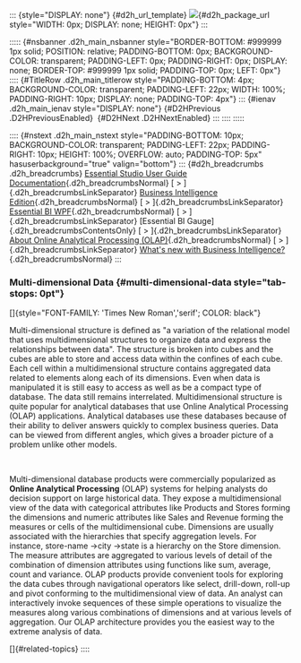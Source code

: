 ::: {style="DISPLAY: none"}
[](ms-xhelp:///?Id=d2h_url_template){#d2h_url_template} ![](!package_url!){#d2h_package_url style="WIDTH: 0px; DISPLAY: none; HEIGHT: 0px"}
:::

::::: {#nsbanner .d2h_main_nsbanner style="BORDER-BOTTOM: #999999 1px solid; POSITION: relative; PADDING-BOTTOM: 0px; BACKGROUND-COLOR: transparent; PADDING-LEFT: 0px; PADDING-RIGHT: 0px; DISPLAY: none; BORDER-TOP: #999999 1px solid; PADDING-TOP: 0px; LEFT: 0px"}
:::: {#TitleRow .d2h_main_titlerow style="PADDING-BOTTOM: 4px; BACKGROUND-COLOR: transparent; PADDING-LEFT: 22px; WIDTH: 100%; PADDING-RIGHT: 10px; DISPLAY: none; PADDING-TOP: 4px"}
::: {#ienav .d2h_main_ienav style="DISPLAY: none"}
[](ms-xhelp:///?Id=fc271817-e9a1-445e-b2f4-e8a84a300c20){#D2HPrevious .D2HPreviousEnabled}  [](ms-xhelp:///?Id=16424c28-f194-45ab-bcc9-546a823babdb){#D2HNext .D2HNextEnabled}
:::
::::
:::::

:::: {#nstext .d2h_main_nstext style="PADDING-BOTTOM: 10px; BACKGROUND-COLOR: transparent; PADDING-LEFT: 22px; PADDING-RIGHT: 10px; HEIGHT: 100%; OVERFLOW: auto; PADDING-TOP: 5px" hasuserbackground="true" valign="bottom"}
::: {#d2h_breadcrumbs .d2h_breadcrumbs}
[Essential Studio User Guide Documentation](ms-xhelp:///?Id=12457748-09e3-4d74-a240-8e049cedf030){.d2h_breadcrumbsNormal} [ \> ]{.d2h_breadcrumbsLinkSeparator} [Business Intelligence Edition](ms-xhelp:///?Id=fdf33dd8-62b2-47b9-ad7b-fc50e590bca5){.d2h_breadcrumbsNormal} [ \> ]{.d2h_breadcrumbsLinkSeparator} [Essential BI WPF](ms-xhelp:///?Id=41e3d586-d922-4a01-8272-679fe4ae7343){.d2h_breadcrumbsNormal} [ \> ]{.d2h_breadcrumbsLinkSeparator} [Essential BI Gauge]{.d2h_breadcrumbsContentsOnly} [ \> ]{.d2h_breadcrumbsLinkSeparator} [About Online Analytical Processing (OLAP)](ms-xhelp:///?Id=9dd33054-b36e-420d-b809-6780d7e18890){.d2h_breadcrumbsNormal} [ \> ]{.d2h_breadcrumbsLinkSeparator} [What\'s new with Business Intelligence?](ms-xhelp:///?Id=fc271817-e9a1-445e-b2f4-e8a84a300c20){.d2h_breadcrumbsNormal}
:::

### Multi-dimensional Data {#multi-dimensional-data style="tab-stops: 0pt"}

[]{style="FONT-FAMILY: 'Times New Roman','serif'; COLOR: black"} 

Multi-dimensional structure is defined as \"a variation of the relational model that uses multidimensional structures to organize data and express the relationships between data\". The structure is broken into cubes and the cubes are able to store and access data within the confines of each cube. Each cell within a multidimensional structure contains aggregated data related to elements along each of its dimensions. Even when data is manipulated it is still easy to access as well as be a compact type of database. The data still remains interrelated. Multidimensional structure is quite popular for analytical databases that use Online Analytical Processing (OLAP) applications. Analytical databases use these databases because of their ability to deliver answers quickly to complex business queries. Data can be viewed from different angles, which gives a broader picture of a problem unlike other models.

 

Multi-dimensional database products were commercially popularized as **Online Analytical Processing** (OLAP) systems for helping analysts do decision support on large historical data. They expose a multidimensional view of the data with categorical attributes like Products and Stores forming the dimensions and numeric attributes like Sales and Revenue forming the measures or cells of the multidimensional cube. Dimensions are usually associated with the hierarchies that specify aggregation levels. For instance, store-name -\>city -\>state is a hierarchy on the Store dimension. The measure attributes are aggregated to various levels of detail of the combination of dimension attributes using functions like sum, average, count and variance. OLAP products provide convenient tools for exploring the data cubes through navigational operators like select, drill-down, roll-up and pivot conforming to the multidimensional view of data. An analyst can interactively invoke sequences of these simple operations to visualize the measures along various combinations of dimensions and at various levels of aggregation. Our OLAP architecture provides you the easiest way to the extreme analysis of data.

[]{#related-topics}
::::
